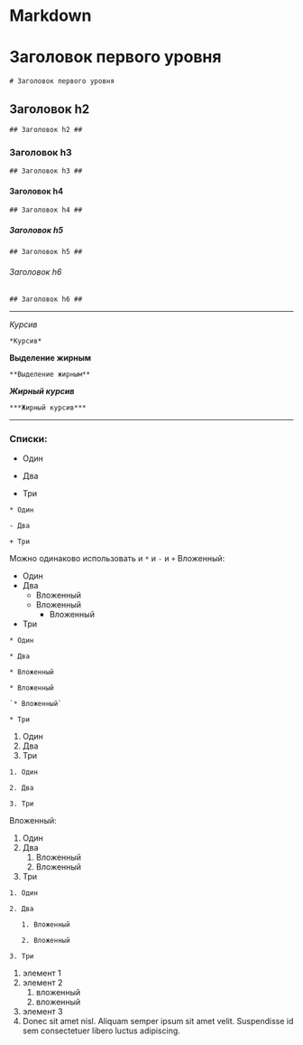 # Markdown

# Заголовок первого уровня
`# Заголовок первого уровня`

## Заголовок h2
`## Заголовок h2 ##`

### Заголовок h3
`## Заголовок h3 ##`

#### Заголовок h4
`## Заголовок h4 ##`

##### Заголовок h5
`## Заголовок h5 ##`

###### Заголовок h6
`## Заголовок h6 ##`

-------------------------------------------------------------------------------------------------------------------------

*Курсив*

`*Курсив*`

**Выделение жирным**

`**Выделение жирным**`

***Жирный курсив***

`***Жирный курсив***`

-------------------------------------------------------------------------------------------------------------------------

### Списки:
* Один
- Два
+ Три

`* Один`

`- Два`

`+ Три`

Можно одинаково использовать и `*` и `-` и `+`
Вложенный:
* Один
* Два
  * Вложенный
  * Вложенный
    * Вложенный
* Три

`* Один`

`* Два`

  `* Вложенный`
  
  `* Вложенный`
  
    `* Вложенный`
    
`* Три`

1. Один
2. Два
3. Три

`1. Один`

`2. Два`

`3. Три`

Вложенный:
1. Один
2. Два
    1. Вложенный
    2. Вложенный   
3. Три

`1. Один`

`2. Два`

```    1. Вложенный ```
  
```    2. Вложенный ```
    
`3. Три`

1. элемент 1
2. элемент 2
    1. вложенный
    2. вложенный
3. элемент 3
4. Donec sit amet nisl. Aliquam semper ipsum sit amet velit. Suspendisse id sem consectetuer libero luctus adipiscing.



